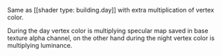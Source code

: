 Same as [[shader type: building.day]] with extra multiplication of vertex color.

During the day vertex color is multiplying specular map saved in base texture alpha channel, on the other hand during the night vertex color is multiplying luminance.